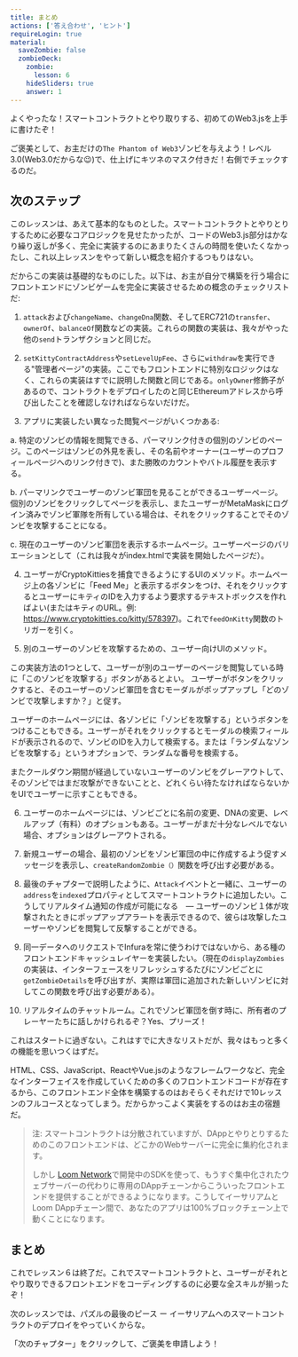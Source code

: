```yaml
---
title: まとめ
actions: ['答え合わせ', 'ヒント']
requireLogin: true
material:
  saveZombie: false
  zombieDeck:
    zombie:
      lesson: 6
    hideSliders: true
    answer: 1
---
```


よくやったな！スマートコントラクトとやり取りする、初めてのWeb3.jsを上手に書けたぞ！

ご褒美として、お主だけの`The Phantom of Web3`ゾンビを与えよう！レベル3.0(Web3.0だからな😉)で、仕上げにキツネのマスク付きだ！右側でチェックするのだ。

## 次のステップ

このレッスンは、あえて基本的なものとした。スマートコントラクトとやりとりするために必要なコアロジックを見せたかったが、コードのWeb3.js部分はかなり繰り返しが多く、完全に実装するのにあまりたくさんの時間を使いたくなかったし、これ以上レッスンをやって新しい概念を紹介するつもりはない。

だからこの実装は基礎的なものにした。以下は、お主が自分で構築を行う場合にフロントエンドにゾンビゲームを完全に実装させるための概念のチェックリストだ:

1. `attack`および`changeName`、`changeDna`関数、そしてERC721の`transfer`、 `ownerOf`、`balanceOf`関数などの実装。これらの関数の実装は、我々がやった他の`send`トランザクションと同じだ。

2. `setKittyContractAddress`や`setLevelUpFee`、さらに`withdraw`を実行できる"管理者ページ"の実装。ここでもフロントエンドに特別なロジックはなく、これらの実装はすでに説明した関数と同じである。`onlyOwner`修飾子があるので、コントラクトをデプロイしたのと同じEthereumアドレスから呼び出したことを確認しなければならないだけだ。

3. アプリに実装したい異なった閲覧ページがいくつかある:

  a. 特定のゾンビの情報を閲覧できる、パーマリンク付きの個別のゾンビのページ。このページはゾンビの外見を表し、その名前やオーナー(ユーザーのプロフィールページへのリンク付きで)、また勝敗のカウントやバトル履歴を表示する。

  b. パーマリンクでユーザーのゾンビ軍団を見ることができるユーザーページ。個別のゾンビをクリックしてページを表示し、またユーザーがMetaMaskにログイン済みでゾンビ軍隊を所有している場合は、それをクリックすることでそのゾンビを攻撃することになる。

  c. 現在のユーザーのゾンビ軍団を表示するホームページ。ユーザーページのバリエーションとして（これは我々がindex.htmlで実装を開始したページだ）。

4. ユーザーがCryptoKittiesを捕食できるようにするUIのメソッド。ホームページ上の各ゾンビに「Feed Me」と表示するボタンをつけ、それをクリックするとユーザーにキティのIDを入力するよう要求するテキストボックスを作ればよい(またはキティのURL。例: <a href="https://www.cryptokitties.co/kitty/578397" target=_blank>https://www.cryptokitties.co/kitty/578397</a>)。これで`feedOnKitty`関数のトリガーを引く。

5. 別のユーザーのゾンビを攻撃するための、ユーザー向けUIのメソッド。

  この実装方法の1つとして、ユーザーが別のユーザーのページを閲覧している時に「このゾンビを攻撃する」ボタンがあるとよい。 ユーザーがボタンをクリックすると、そのユーザーのゾンビ軍団を含むモーダルがポップアップし「どのゾンビで攻撃しますか？」と促す。

  ユーザーのホームページには、各ゾンビに「ゾンビを攻撃する」というボタンをつけることもできる。ユーザーがそれをクリックするとモーダルの検索フィールドが表示されるので、ゾンビのIDを入力して検索する。または「ランダムなゾンビを攻撃する」というオプションで、ランダムな番号を検索する。

  またクールダウン期間が経過していないユーザーのゾンビをグレーアウトして、そのゾンビではまだ攻撃ができないことと、どれくらい待たなければならないかをUIでユーザーに示すこともできる。

6. ユーザーのホームページには、ゾンビごとに名前の変更、DNAの変更、レベルアップ（有料）のオプションもある。ユーザーがまだ十分なレベルでない場合、オプションはグレーアウトされる。

7. 新規ユーザーの場合、最初のゾンビをゾンビ軍団の中に作成するよう促すメッセージを表示し、`createRandomZombie（）`関数を呼び出す必要がある。

8. 最後のチャプターで説明したように、`Attack`イベントと一緒に、ユーザーの`address`を`indexed`プロパティとしてスマートコントラクトに追加したい。こうしてリアルタイム通知の作成が可能になる　— ユーザーのゾンビ１体が攻撃されたときにポップアップアラートを表示できるので、彼らは攻撃したユーザーやゾンビを閲覧して反撃することができる。

9. 同一データへのリクエストでInfuraを常に使うわけではないから、ある種のフロントエンドキャッシュレイヤーを実装したい。（現在の`displayZombies`の実装は、インターフェースをリフレッシュするたびにゾンビごとに` getZombieDetails`を呼び出すが、実際は軍団に追加された新しいゾンビに対してこの関数を呼び出す必要がある）。

10. リアルタイムのチャットルーム。これでゾンビ軍団を倒す時に、所有者のプレーヤーたちに話しかけられるぞ？Yes、プリーズ！

これはスタートに過ぎない。これはすでに大きなリストだが、我々はもっと多くの機能を思いつくはずだ。

HTML、CSS、JavaScript、ReactやVue.jsのようなフレームワークなど、完全なインターフェイスを作成していくための多くのフロントエンドコードが存在するから、このフロントエンド全体を構築するのはおそらくそれだけで10レッスンのフルコースとなってしまう。だからかっこよく実装をするのはお主の宿題だ。

> 注: スマートコントラクトは分散されていますが、DAppとやりとりするためのこのフロントエンドは、どこかのWebサーバーに完全に集約化されます。
>
> しかし <a href="https://medium.com/loom-network/loom-network-is-live-scalable-ethereum-dapps-coming-soon-to-a-dappchain-near-you-29d26da00880" target=_blank>Loom Network</a>で開発中のSDKを使って、もうすぐ集中化されたウェブサーバーの代わりに専用のDAppチェーンからこういったフロントエンドを提供することができるようになります。こうしてイーサリアムとLoom DAppチェーン間で、あなたのアプリは100%ブロックチェーン上で動くことになります。

## まとめ

これでレッスン６は終了だ。これでスマートコントラクトと、ユーザーがそれとやり取りできるフロントエンドをコーディングするのに必要な全スキルが揃ったぞ！

次のレッスンでは、パズルの最後のピース ー イーサリアムへのスマートコントラクトのデプロイをやっていくからな。

「次のチャプター」をクリックして、ご褒美を申請しよう！
